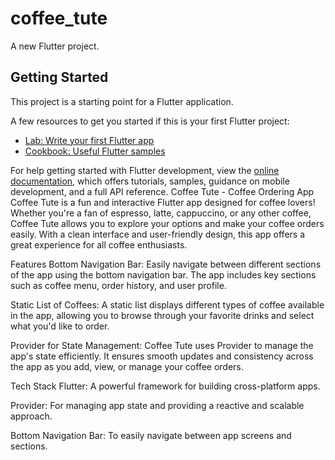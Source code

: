 # coffee_tute

A new Flutter project.

## Getting Started

This project is a starting point for a Flutter application.

A few resources to get you started if this is your first Flutter project:

- [Lab: Write your first Flutter app](https://docs.flutter.dev/get-started/codelab)
- [Cookbook: Useful Flutter samples](https://docs.flutter.dev/cookbook)

For help getting started with Flutter development, view the
[online documentation](https://docs.flutter.dev/), which offers tutorials,
samples, guidance on mobile development, and a full API reference.
Coffee Tute - Coffee Ordering App
Coffee Tute is a fun and interactive Flutter app designed for coffee lovers! Whether you're a fan of espresso, latte, cappuccino, or any other coffee, Coffee Tute allows you to explore your options and make your coffee orders easily. With a clean interface and user-friendly design, this app offers a great experience for all coffee enthusiasts.

Features
Bottom Navigation Bar: Easily navigate between different sections of the app using the bottom navigation bar. The app includes key sections such as coffee menu, order history, and user profile.

Static List of Coffees: A static list displays different types of coffee available in the app, allowing you to browse through your favorite drinks and select what you'd like to order.

Provider for State Management: Coffee Tute uses Provider to manage the app's state efficiently. It ensures smooth updates and consistency across the app as you add, view, or manage your coffee orders.

Tech Stack
Flutter: A powerful framework for building cross-platform apps.

Provider: For managing app state and providing a reactive and scalable approach.

Bottom Navigation Bar: To easily navigate between app screens and sections.
